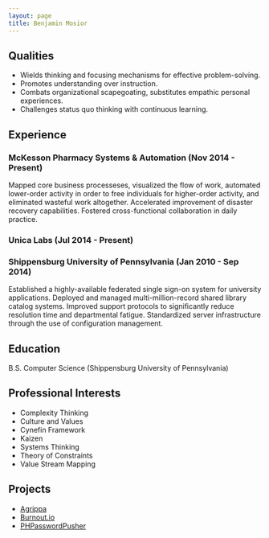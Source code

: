 ```yaml
---
layout: page
title: Benjamin Mosior
---
```


## Qualities

* Wields thinking and focusing mechanisms for effective problem-solving.
* Promotes understanding over instruction.
* Combats organizational scapegoating, substitutes empathic personal experiences.
* Challenges status quo thinking with continuous learning.

## Experience

### McKesson Pharmacy Systems & Automation (Nov 2014 - Present)

Mapped core business processeses, visualized the flow of work, automated lower-order activity in order to free individuals for higher-order activity, and eliminated wasteful work altogether. Accelerated improvement of disaster recovery capabilities. Fostered cross-functional collaboration in daily practice.

### Unica Labs (Jul 2014 - Present)

### Shippensburg University of Pennsylvania (Jan 2010 - Sep 2014)

Established a highly-available federated single sign-on system for university applications. Deployed and managed multi-million-record shared library catalog systems. Improved support protocols to significantly reduce resolution time and departmental fatigue. Standardized server infrastructure through the use of configuration management.

## Education

B.S. Computer Science (Shippensburg University of Pennsylvania)

## Professional Interests

* Complexity Thinking
* Culture and Values
* Cynefin Framework
* Kaizen
* Systems Thinking
* Theory of Constraints
* Value Stream Mapping

## Projects

* [Agrippa](https://github.com/unicalabs/agrippa)
* [Burnout.io](https://github.com/reignite/burnout.io)
* [PHPasswordPusher](https://github.com/bemosior/PHPasswordPusher)